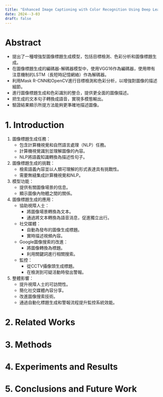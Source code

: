 ```yaml
---
title: "Enhanced Image Captioning with Color Recognition Using Deep Learning Methods"
date: 2024--3-03
draft: false
---
```


# Abstract
- 提出了一種增強型圖像標題生成模型，包括目標檢測、色彩分析和圖像標題生成。
- 在圖像標題生成的編碼器-解碼器模型中，使用VGG16作為編碼器，使用帶有注意機制的LSTM（長短時記憶網絡）作為解碼器。
- 利用Mask R-CNN和OpenCV進行目標檢測和色彩分析，以增強對圖像的描述細節。
- 進行圖像標題生成和色彩識別的整合，提供更全面的圖像描述。
- 把生成的文本句子轉換成語音，實現多模態輸出。
- 驗證結果顯示所提方法能夠更準確地描述圖像。

# 1. Introduction
1. 圖像標題生成任務：
    - 包含計算機視覺和自然語言處理（NLP）任務。
    - 計算機視覺識別並理解圖像的內容。
    - NLP將語義知識轉換為描述性句子。
2. 圖像標題生成的挑戰：
    - 檢索語義內容並以人類可理解的形式表達具有挑戰性。
    - 需要無縫集成計算機視覺和NLP。
3. 模型功能：
    - 提供有關圖像場景的信息。
    - 顯示圖像內物體之間的關係。
4. 圖像標題生成的應用：
    - 協助視障人士：
        - 將圖像場景轉換為文本。
        - 通過將文本轉換為語音消息，促進獨立出行。
    - 社交媒體：
        - 自動為發布的圖像生成標題。
        - 實時描述視頻內容。
    - Google圖像搜索的改進：
        - 將圖像轉換為標題。
        - 利用關鍵詞進行相關搜索。
    - 監控：
        - 從CCTV攝像頭生成標題。
        - 在檢測到可疑活動時發出警報。
5. 整體影響：
    - 提升視障人士的可訪問性。
    - 簡化社交媒體內容分享。
    - 改進圖像搜索技術。
    - 通過自動化標題生成和警報流程提升監控系統效能。

# 2. Related Works

# 3. Methods

# 4. Experiments and Results

# 5. Conclusions and Future Work